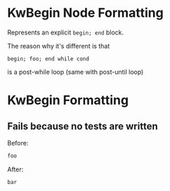 <!-- BEGIN_AUTOGENERATED -->
# KwBegin Node Formatting

Represents an explicit `begin; end` block.

The reason why it's different is that
```text
begin; foo; end while cond
```
is a post-while loop (same with post-until loop)
<!-- END_AUTOGENERATED -->
# KwBegin Formatting

## Fails because no tests are written

Before:
```ruby
foo
```

After:
```ruby
bar
```
